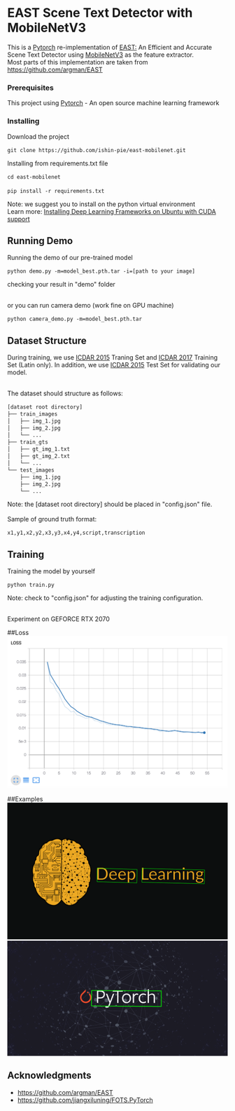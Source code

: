 # EAST Scene Text Detector with MobileNetV3

This is a [Pytorch](https://pytorch.org/) re-implementation of [EAST:](https://arxiv.org/abs/1704.03155v2) An Efficient and Accurate Scene Text Detector using [MobileNetV3](https://arxiv.org/abs/1905.02244) as the feature extractor.<br />
Most parts of this implementation are taken from https://github.com/argman/EAST

### Prerequisites

This project using [Pytorch](https://pytorch.org/) - An open source machine learning framework

### Installing


Download the project

```
git clone https://github.com/ishin-pie/east-mobilenet.git
```

Installing from requirements.txt file 

```
cd east-mobilenet

pip install -r requirements.txt
```

Note: we suggest you to install on the python virtual environment <br />
Learn more: [Installing Deep Learning Frameworks on Ubuntu with CUDA support](https://www.learnopencv.com/installing-deep-learning-frameworks-on-ubuntu-with-cuda-support/)


## Running Demo

Running the demo of our pre-trained model

```
python demo.py -m=model_best.pth.tar -i=[path to your image]
```
checking your result in "demo" folder<br /><br />

or you can run camera demo (work fine on GPU machine)
```
python camera_demo.py -m=model_best.pth.tar
```

## Dataset Structure

During training, we use [ICDAR 2015](https://rrc.cvc.uab.es/?ch=4&com=downloads) Traning Set and [ICDAR 2017](https://rrc.cvc.uab.es/?ch=8&com=downloads) Training Set (Latin only). In addition, we use [ICDAR 2015](https://rrc.cvc.uab.es/?ch=4&com=downloads) Test Set for validating our model.<br /><br />

The dataset should structure as follows:

```
[dataset root directory]
├── train_images
│   ├── img_1.jpg
│   ├── img_2.jpg
│   └── ...
├── train_gts
│   ├── gt_img_1.txt
│   ├── gt_img_2.txt
│   └── ...
└── test_images
    ├── img_1.jpg
    ├── img_2.jpg
    └── ...
```
Note: the [dataset root directory] should be placed in "config.json" file. <br /><br />
Sample of ground truth format:
```
x1,y1,x2,y2,x3,y3,x4,y4,script,transcription
```


## Training

Training the model by yourself
```
python train.py
```
Note: check to "config.json" for adjusting the training configuration.<br /><br />

Experiment on GEFORCE RTX 2070


##Loss
![Loss](demo/loss.png)


##Examples
![result-demo](demo/result-demo.png)
![result-demo-1](demo/result-demo-1.png)



## Acknowledgments

* https://github.com/argman/EAST
* https://github.com/jiangxiluning/FOTS.PyTorch

